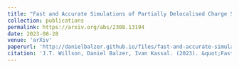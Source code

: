 ```yaml
---
title: "Fast and Accurate Simulations of Partially Delocalised Charge Separation in Organic Semiconductors"
collection: publications
permalink: https://arxiv.org/abs/2308.13194
date: 2023-08-28
venue: 'arXiv'
paperurl: 'http://danielbalzer.github.io/files/fast-and-accurate-simulations-of-partially-delocalised-charge-separation-in-organic-semiconductors.pdf'
citation: 'J.T. Willson, Daniel Balzer, Ivan Kassal. (2023). &quot;Fast and Accurate Simulations of Partially Delocalised Charge Separation in Organic Semiconductors.&quot; <i>arXiv</i>.'
---
```

